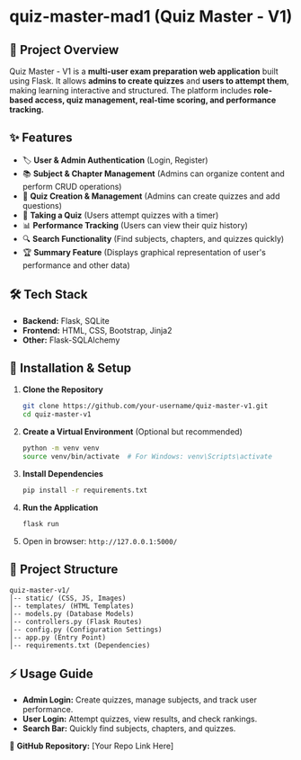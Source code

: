 # quiz-master-mad1 (Quiz Master - V1)

## 📌 Project Overview
Quiz Master - V1 is a **multi-user exam preparation web application** built using Flask. It allows **admins to create quizzes** and **users to attempt them**, making learning interactive and structured. The platform includes **role-based access, quiz management, real-time scoring, and performance tracking.**

## ✨ Features
- 🏷️ **User & Admin Authentication** (Login, Register)
- 📚 **Subject & Chapter Management** (Admins can organize content and perform CRUD operations)
- 📝 **Quiz Creation & Management** (Admins can create quizzes and add questions)
- 🎯 **Taking a Quiz** (Users attempt quizzes with a timer)
- 📊 **Performance Tracking** (Users can view their quiz history)
- 🔍 **Search Functionality** (Find subjects, chapters, and quizzes quickly)
- 🏆 **Summary Feature** (Displays graphical representation of user's performance and other data)

## 🛠️ Tech Stack
- **Backend:** Flask, SQLite
- **Frontend:** HTML, CSS, Bootstrap, Jinja2
- **Other:** Flask-SQLAlchemy

## 🚀 Installation & Setup
1. **Clone the Repository**
   ```bash
   git clone https://github.com/your-username/quiz-master-v1.git
   cd quiz-master-v1
   ```
2. **Create a Virtual Environment** (Optional but recommended)
   ```bash
   python -m venv venv
   source venv/bin/activate  # For Windows: venv\Scripts\activate
   ```
3. **Install Dependencies**
   ```bash
   pip install -r requirements.txt
   ```
4. **Run the Application**
   ```bash
   flask run
   ```
5. Open in browser: `http://127.0.0.1:5000/`

## 📂 Project Structure
```
quiz-master-v1/
│-- static/ (CSS, JS, Images)
│-- templates/ (HTML Templates)
│-- models.py (Database Models)
│-- controllers.py (Flask Routes)
│-- config.py (Configuration Settings)
│-- app.py (Entry Point)
│-- requirements.txt (Dependencies)
```

## ⚡ Usage Guide
- **Admin Login:** Create quizzes, manage subjects, and track user performance.
- **User Login:** Attempt quizzes, view results, and check rankings.
- **Search Bar:** Quickly find subjects, chapters, and quizzes.

🔗 **GitHub Repository:** [Your Repo Link Here]

